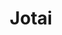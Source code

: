---
codehost: https://github.com/https://github.com/pmndrs/jotai
logohandle: jotai
sort: jotai
title: Jotai
twitter: https://x.com/jotaijs
website: https://jotai.org/
---